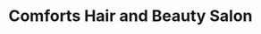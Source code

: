 ---
title: "Comforts Hair and Beauty Salon"
url: /croydon/comforts-hair-and-beauty-salon/
shop: beauty
---